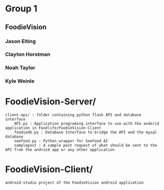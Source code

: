 # Group 1
## FoodieVision
### Jason Elting
### Clayton Horstman
### Noah Taylor
### Kyle Weinle

# FoodieVision-Server/
	client-api/ : folder containing python flask API and database interface
		API.py : Application programing interface to use with the andorid application in Foodlife/FoodieVision-Client
		foodiedb.py : Database Interface to bridge the API and the mysql database
		seefood.py : Python wrapper for SeeFood AI
		samplepost : A sample post request of what should be sent to the API from the android app or any other application
# FoodieVision-Client/
	android-studio project of the FoodieVision android application
